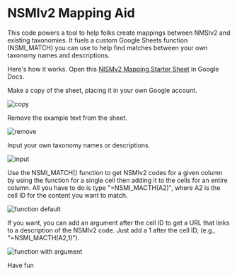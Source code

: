 # NSMIv2 Mapping Aid
This code powers a tool to help folks create mappings between NMSIv2 and existing taxonomies. It fuels a custom Google Sheets function (NSMI_MATCH) you can use to help find matches between your own taxonomy names and descriptions.

Here's how it works. Open this [NISMv2 Mapping Starter Sheet](https://docs.google.com/spreadsheets/d/1sZyeCKZ38oz8P22b8szpBcNYPuPEsoArRfgqU8mqo-A/edit) in Google Docs.

Make a copy of the sheet, placing it in your own Google account.

![copy](https://learned-hands.github.io/mapping_aid/images/step-2.gif)

Remove the example text from the sheet.

![remove](https://learned-hands.github.io/mapping_aid/images/step-1.gif)

Input your own taxonomy names or descriptions.

![input](https://learned-hands.github.io/mapping_aid/images/step0.gif)

Use the NSMI_MATCH() function to get NSMIv2 codes for a given column by using the function for a single cell then adding it to the cells for an entire column. All you have to do is type "=NSMI_MACTH(A2)", where A2 is the cell ID for the content you want to match.

![function default](https://learned-hands.github.io/mapping_aid/images/step1.gif)

If you want, you can add an argument after the cell ID to get a URL that links to a description of the NSMIv2 code. Just add a 1 after the cell ID, (e.g., "=NSMI_MACTH(A2,1)").

![function with argument](https://learned-hands.github.io/mapping_aid/images/step2.gif)

Have fun  
